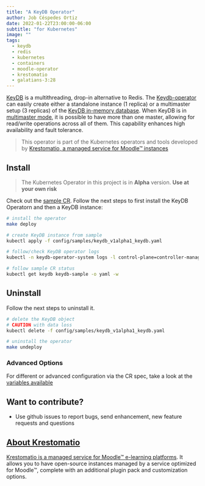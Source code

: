 ```yaml
---
title: "A KeyDB Operator"
author: Job Céspedes Ortiz
date: 2022-01-22T23:00:00-06:00
subtitle: "for Kubernetes"
image: ""
tags:
  - keydb
  - redis
  - kubernetes
  - containers
  - moodle-operator
  - krestomatio
  - galatians-3:28
---
```

[KeyDB](https://keydb.dev/) is a multithreading, drop-in alternative to Redis. The [Keydb-operator](https://github.com/krestomatio/keydb-operator) can easily create either a standalone instance (1 replica) or a multimaster setup (3 replicas) of the [KeyDB in-memory database](https://github.com/EQ-Alpha/KeyDB). When KeyDB is in [multimaster mode](https://docs.keydb.dev/docs/multi-master/), it is possible to have more than one master, allowing for read/write operations across all of them. This capability enhances high availability and fault tolerance.

>This operator is part of the Kubernetes operators and tools developed by [Krestomatio, a managed service for Moodle™ instances](https://krestomatio.com)

## Install

> The Kubernetes Operator in this project is in **Alpha** version. **Use at your own risk**

Check out the [sample CR](config/samples/keydb_v1alpha1_keydb.yaml). Follow the next steps to first install the KeyDB Operatorn and then a KeyDB instance:
```bash
# install the operator
make deploy

# create KeyDB instance from sample
kubectl apply -f config/samples/keydb_v1alpha1_keydb.yaml

# follow/check KeyDB operator logs
kubectl -n keydb-operator-system logs -l control-plane=controller-manager -c manager  -f

# follow sample CR status
kubectl get keydb keydb-sample -o yaml -w
```

## Uninstall
Follow the next steps to uninstall it.
```bash
# delete the KeyDB object
# CAUTION with data loss
kubectl delete -f config/samples/keydb_v1alpha1_keydb.yaml

# uninstall the operator
make undeploy
```

### Advanced Options
For different or advanced configuration via the CR spec, take a look at the [variables available](https://github.com/krestomatio/ansible-collection-k8s/blob/master/roles/v1alpha1/database/keydb/defaults/main/keydb.yml)

## Want to contribute?
* Use github issues to report bugs, send enhancement, new feature requests and questions

## [About Krestomatio](https://krestomatio.com/about)
[Krestomatio is a managed service for Moodle™ e-learning platforms](https://krestomatio.com/). It allows you to have open-source instances managed by a service optimized for Moodle™, complete with an additional plugin pack and customization options.
